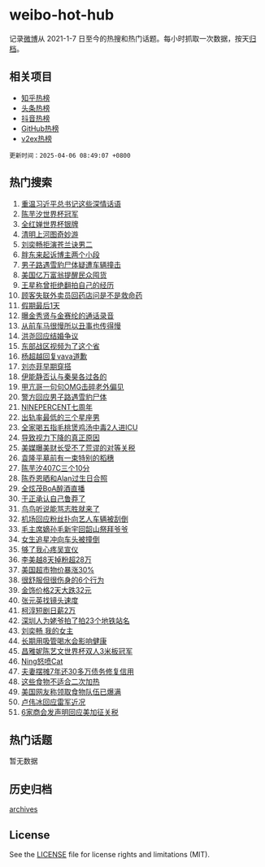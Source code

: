 # weibo-hot-hub

记录[微博](https://www.weibo.com)从 2021-1-7 日至今的热搜和热门话题。每小时抓取一次数据，按天[归档](archives)。

## 相关项目

- [知乎热榜](https://github.com/lonnyzhang423/zhihu-hot-hub)
- [头条热榜](https://github.com/lonnyzhang423/toutiao-hot-hub)
- [抖音热榜](https://github.com/lonnyzhang423/douyin-hot-hub)
- [GitHub热榜](https://github.com/lonnyzhang423/github-hot-hub)
- [v2ex热榜](https://github.com/lonnyzhang423/v2ex-hot-hub)


`更新时间：2025-04-06 08:49:07 +0800`

## 热门搜索

1. [重温习近平总书记这些深情话语](https://m.weibo.cn/search?containerid=100103type%3D1%26t%3D10%26q%3D%23%E9%87%8D%E6%B8%A9%E4%B9%A0%E8%BF%91%E5%B9%B3%E6%80%BB%E4%B9%A6%E8%AE%B0%E8%BF%99%E4%BA%9B%E6%B7%B1%E6%83%85%E8%AF%9D%E8%AF%AD%23&stream_entry_id=51&isnewpage=1&extparam=seat%3D1%26filter_type%3Drealtimehot%26stream_entry_id%3D51%26q%3D%2523%25E9%2587%258D%25E6%25B8%25A9%25E4%25B9%25A0%25E8%25BF%2591%25E5%25B9%25B3%25E6%2580%25BB%25E4%25B9%25A6%25E8%25AE%25B0%25E8%25BF%2599%25E4%25BA%259B%25E6%25B7%25B1%25E6%2583%2585%25E8%25AF%259D%25E8%25AF%25AD%2523%26dgr%3D0%26cate%3D10103%26pos%3D0%26c_type%3D51%26display_time%3D1743900545%26pre_seqid%3D174390054549903360836142)
1. [陈芋汐世界杯冠军](https://m.weibo.cn/search?containerid=100103type%3D1%26t%3D10%26q%3D%23%E9%99%88%E8%8A%8B%E6%B1%90%E4%B8%96%E7%95%8C%E6%9D%AF%E5%86%A0%E5%86%9B%23&stream_entry_id=31&isnewpage=1&extparam=seat%3D1%26stream_entry_id%3D31%26lcate%3D5001%26flag%3D1%26filter_type%3Drealtimehot%26band_rank%3D1%26q%3D%2523%25E9%2599%2588%25E8%258A%258B%25E6%25B1%2590%25E4%25B8%2596%25E7%2595%258C%25E6%259D%25AF%25E5%2586%25A0%25E5%2586%259B%2523%26dgr%3D0%26realpos%3D1%26cate%3D5001%26pos%3D0%26c_type%3D31%26display_time%3D1743900545%26pre_seqid%3D174390054549903360836142)
1. [全红婵世界杯银牌](https://m.weibo.cn/search?containerid=100103type%3D1%26t%3D10%26q%3D%23%E5%85%A8%E7%BA%A2%E5%A9%B5%E4%B8%96%E7%95%8C%E6%9D%AF%E9%93%B6%E7%89%8C%23&stream_entry_id=31&isnewpage=1&extparam=seat%3D1%26stream_entry_id%3D31%26lcate%3D5001%26flag%3D1%26filter_type%3Drealtimehot%26band_rank%3D2%26q%3D%2523%25E5%2585%25A8%25E7%25BA%25A2%25E5%25A9%25B5%25E4%25B8%2596%25E7%2595%258C%25E6%259D%25AF%25E9%2593%25B6%25E7%2589%258C%2523%26dgr%3D0%26realpos%3D2%26cate%3D5001%26pos%3D1%26c_type%3D31%26display_time%3D1743900545%26pre_seqid%3D174390054549903360836142)
1. [清明上河图奇妙游](https://m.weibo.cn/search?containerid=100103type%3D1%26t%3D10%26q%3D%23%E6%B8%85%E6%98%8E%E4%B8%8A%E6%B2%B3%E5%9B%BE%E5%A5%87%E5%A6%99%E6%B8%B8%23&stream_entry_id=31&isnewpage=1&extparam=seat%3D1%26stream_entry_id%3D31%26lcate%3D5001%26flag%3D0%26filter_type%3Drealtimehot%26band_rank%3D3%26q%3D%2523%25E6%25B8%2585%25E6%2598%258E%25E4%25B8%258A%25E6%25B2%25B3%25E5%259B%25BE%25E5%25A5%2587%25E5%25A6%2599%25E6%25B8%25B8%2523%26dgr%3D0%26realpos%3D3%26cate%3D5001%26pos%3D2%26c_type%3D31%26display_time%3D1743900545%26pre_seqid%3D174390054549903360836142)
1. [刘奕畅拒演苍兰诀男二](https://m.weibo.cn/search?containerid=100103type%3D1%26t%3D10%26q%3D%E5%88%98%E5%A5%95%E7%95%85%E6%8B%92%E6%BC%94%E8%8B%8D%E5%85%B0%E8%AF%80%E7%94%B7%E4%BA%8C&stream_entry_id=31&isnewpage=1&extparam=seat%3D1%26stream_entry_id%3D31%26lcate%3D5001%26flag%3D2%26filter_type%3Drealtimehot%26band_rank%3D4%26q%3D%25E5%2588%2598%25E5%25A5%2595%25E7%2595%2585%25E6%258B%2592%25E6%25BC%2594%25E8%258B%258D%25E5%2585%25B0%25E8%25AF%2580%25E7%2594%25B7%25E4%25BA%258C%26dgr%3D0%26realpos%3D4%26cate%3D5001%26pos%3D3%26c_type%3D31%26display_time%3D1743900545%26pre_seqid%3D174390054549903360836142)
1. [胖东来起诉博主两个小段](https://m.weibo.cn/search?containerid=100103type%3D1%26t%3D10%26q%3D%23%E8%83%96%E4%B8%9C%E6%9D%A5%E8%B5%B7%E8%AF%89%E5%8D%9A%E4%B8%BB%E4%B8%A4%E4%B8%AA%E5%B0%8F%E6%AE%B5%23&stream_entry_id=31&isnewpage=1&extparam=seat%3D1%26stream_entry_id%3D31%26lcate%3D5001%26flag%3D0%26filter_type%3Drealtimehot%26band_rank%3D5%26q%3D%2523%25E8%2583%2596%25E4%25B8%259C%25E6%259D%25A5%25E8%25B5%25B7%25E8%25AF%2589%25E5%258D%259A%25E4%25B8%25BB%25E4%25B8%25A4%25E4%25B8%25AA%25E5%25B0%258F%25E6%25AE%25B5%2523%26dgr%3D0%26realpos%3D5%26cate%3D5001%26pos%3D4%26c_type%3D31%26display_time%3D1743900545%26pre_seqid%3D174390054549903360836142)
1. [男子路遇雪豹尸体疑遭车辆撞击](https://m.weibo.cn/search?containerid=100103type%3D1%26t%3D10%26q%3D%23%E7%94%B7%E5%AD%90%E8%B7%AF%E9%81%87%E9%9B%AA%E8%B1%B9%E5%B0%B8%E4%BD%93%E7%96%91%E9%81%AD%E8%BD%A6%E8%BE%86%E6%92%9E%E5%87%BB%23&stream_entry_id=31&isnewpage=1&extparam=seat%3D1%26stream_entry_id%3D31%26lcate%3D5001%26flag%3D1%26filter_type%3Drealtimehot%26band_rank%3D6%26q%3D%2523%25E7%2594%25B7%25E5%25AD%2590%25E8%25B7%25AF%25E9%2581%2587%25E9%259B%25AA%25E8%25B1%25B9%25E5%25B0%25B8%25E4%25BD%2593%25E7%2596%2591%25E9%2581%25AD%25E8%25BD%25A6%25E8%25BE%2586%25E6%2592%259E%25E5%2587%25BB%2523%26dgr%3D0%26realpos%3D6%26cate%3D5001%26pos%3D5%26c_type%3D31%26display_time%3D1743900545%26pre_seqid%3D174390054549903360836142)
1. [美国亿万富翁提醒民众囤货](https://m.weibo.cn/search?containerid=100103type%3D1%26t%3D10%26q%3D%23%E7%BE%8E%E5%9B%BD%E4%BA%BF%E4%B8%87%E5%AF%8C%E7%BF%81%E6%8F%90%E9%86%92%E6%B0%91%E4%BC%97%E5%9B%A4%E8%B4%A7%23&stream_entry_id=31&isnewpage=1&extparam=seat%3D1%26stream_entry_id%3D31%26lcate%3D5001%26flag%3D0%26filter_type%3Drealtimehot%26band_rank%3D7%26q%3D%2523%25E7%25BE%258E%25E5%259B%25BD%25E4%25BA%25BF%25E4%25B8%2587%25E5%25AF%258C%25E7%25BF%2581%25E6%258F%2590%25E9%2586%2592%25E6%25B0%2591%25E4%25BC%2597%25E5%259B%25A4%25E8%25B4%25A7%2523%26dgr%3D0%26realpos%3D7%26cate%3D5001%26pos%3D6%26c_type%3D31%26display_time%3D1743900545%26pre_seqid%3D174390054549903360836142)
1. [王星称曾拒绝翻拍自己的经历](https://m.weibo.cn/search?containerid=100103type%3D1%26t%3D10%26q%3D%23%E7%8E%8B%E6%98%9F%E7%A7%B0%E6%9B%BE%E6%8B%92%E7%BB%9D%E7%BF%BB%E6%8B%8D%E8%87%AA%E5%B7%B1%E7%9A%84%E7%BB%8F%E5%8E%86%23&stream_entry_id=31&isnewpage=1&extparam=seat%3D1%26stream_entry_id%3D31%26lcate%3D5001%26flag%3D1%26filter_type%3Drealtimehot%26band_rank%3D8%26q%3D%2523%25E7%258E%258B%25E6%2598%259F%25E7%25A7%25B0%25E6%259B%25BE%25E6%258B%2592%25E7%25BB%259D%25E7%25BF%25BB%25E6%258B%258D%25E8%2587%25AA%25E5%25B7%25B1%25E7%259A%2584%25E7%25BB%258F%25E5%258E%2586%2523%26dgr%3D0%26realpos%3D8%26cate%3D5001%26pos%3D7%26c_type%3D31%26display_time%3D1743900545%26pre_seqid%3D174390054549903360836142)
1. [顾客失联外卖员回药店问是不是救命药](https://m.weibo.cn/search?containerid=100103type%3D1%26t%3D10%26q%3D%23%E9%A1%BE%E5%AE%A2%E5%A4%B1%E8%81%94%E5%A4%96%E5%8D%96%E5%91%98%E5%9B%9E%E8%8D%AF%E5%BA%97%E9%97%AE%E6%98%AF%E4%B8%8D%E6%98%AF%E6%95%91%E5%91%BD%E8%8D%AF%23&stream_entry_id=31&isnewpage=1&extparam=seat%3D1%26stream_entry_id%3D31%26lcate%3D5001%26flag%3D0%26filter_type%3Drealtimehot%26band_rank%3D9%26q%3D%2523%25E9%25A1%25BE%25E5%25AE%25A2%25E5%25A4%25B1%25E8%2581%2594%25E5%25A4%2596%25E5%258D%2596%25E5%2591%2598%25E5%259B%259E%25E8%258D%25AF%25E5%25BA%2597%25E9%2597%25AE%25E6%2598%25AF%25E4%25B8%258D%25E6%2598%25AF%25E6%2595%2591%25E5%2591%25BD%25E8%258D%25AF%2523%26dgr%3D0%26realpos%3D9%26cate%3D5001%26pos%3D8%26c_type%3D31%26display_time%3D1743900545%26pre_seqid%3D174390054549903360836142)
1. [假期最后1天](https://m.weibo.cn/search?containerid=100103type%3D1%26t%3D10%26q%3D%23%E5%81%87%E6%9C%9F%E6%9C%80%E5%90%8E1%E5%A4%A9%23&stream_entry_id=31&isnewpage=1&extparam=seat%3D1%26stream_entry_id%3D31%26lcate%3D5001%26flag%3D1%26filter_type%3Drealtimehot%26band_rank%3D10%26q%3D%2523%25E5%2581%2587%25E6%259C%259F%25E6%259C%2580%25E5%2590%258E1%25E5%25A4%25A9%2523%26dgr%3D0%26realpos%3D10%26cate%3D5001%26pos%3D9%26c_type%3D31%26display_time%3D1743900545%26pre_seqid%3D174390054549903360836142)
1. [曝金秀贤与金赛纶的通话录音](https://m.weibo.cn/search?containerid=100103type%3D1%26t%3D10%26q%3D%23%E6%9B%9D%E9%87%91%E7%A7%80%E8%B4%A4%E4%B8%8E%E9%87%91%E8%B5%9B%E7%BA%B6%E7%9A%84%E9%80%9A%E8%AF%9D%E5%BD%95%E9%9F%B3%23&stream_entry_id=31&isnewpage=1&extparam=seat%3D1%26stream_entry_id%3D31%26lcate%3D5001%26flag%3D1%26filter_type%3Drealtimehot%26band_rank%3D11%26q%3D%2523%25E6%259B%259D%25E9%2587%2591%25E7%25A7%2580%25E8%25B4%25A4%25E4%25B8%258E%25E9%2587%2591%25E8%25B5%259B%25E7%25BA%25B6%25E7%259A%2584%25E9%2580%259A%25E8%25AF%259D%25E5%25BD%2595%25E9%259F%25B3%2523%26dgr%3D0%26realpos%3D11%26cate%3D5001%26pos%3D10%26c_type%3D31%26display_time%3D1743900545%26pre_seqid%3D174390054549903360836142)
1. [从前车马很慢所以丑事也传得慢](https://m.weibo.cn/search?containerid=100103type%3D1%26t%3D10%26q%3D%E4%BB%8E%E5%89%8D%E8%BD%A6%E9%A9%AC%E5%BE%88%E6%85%A2%E6%89%80%E4%BB%A5%E4%B8%91%E4%BA%8B%E4%B9%9F%E4%BC%A0%E5%BE%97%E6%85%A2&stream_entry_id=31&isnewpage=1&extparam=seat%3D1%26stream_entry_id%3D31%26lcate%3D5001%26flag%3D1%26filter_type%3Drealtimehot%26band_rank%3D12%26q%3D%25E4%25BB%258E%25E5%2589%258D%25E8%25BD%25A6%25E9%25A9%25AC%25E5%25BE%2588%25E6%2585%25A2%25E6%2589%2580%25E4%25BB%25A5%25E4%25B8%2591%25E4%25BA%258B%25E4%25B9%259F%25E4%25BC%25A0%25E5%25BE%2597%25E6%2585%25A2%26dgr%3D0%26realpos%3D12%26cate%3D5001%26pos%3D11%26c_type%3D31%26display_time%3D1743900545%26pre_seqid%3D174390054549903360836142)
1. [洪尧回应结婚争议](https://m.weibo.cn/search?containerid=100103type%3D1%26t%3D10%26q%3D%23%E6%B4%AA%E5%B0%A7%E5%9B%9E%E5%BA%94%E7%BB%93%E5%A9%9A%E4%BA%89%E8%AE%AE%23&stream_entry_id=31&isnewpage=1&extparam=seat%3D1%26stream_entry_id%3D31%26lcate%3D5001%26flag%3D2%26filter_type%3Drealtimehot%26band_rank%3D13%26q%3D%2523%25E6%25B4%25AA%25E5%25B0%25A7%25E5%259B%259E%25E5%25BA%2594%25E7%25BB%2593%25E5%25A9%259A%25E4%25BA%2589%25E8%25AE%25AE%2523%26dgr%3D0%26realpos%3D13%26cate%3D5001%26pos%3D12%26c_type%3D31%26display_time%3D1743900545%26pre_seqid%3D174390054549903360836142)
1. [东部战区视频为了这个省](https://m.weibo.cn/search?containerid=100103type%3D1%26t%3D10%26q%3D%23%E4%B8%9C%E9%83%A8%E6%88%98%E5%8C%BA%E8%A7%86%E9%A2%91%E4%B8%BA%E4%BA%86%E8%BF%99%E4%B8%AA%E7%9C%81%23&stream_entry_id=31&isnewpage=1&extparam=seat%3D1%26stream_entry_id%3D31%26lcate%3D5001%26flag%3D1%26filter_type%3Drealtimehot%26band_rank%3D14%26q%3D%2523%25E4%25B8%259C%25E9%2583%25A8%25E6%2588%2598%25E5%258C%25BA%25E8%25A7%2586%25E9%25A2%2591%25E4%25B8%25BA%25E4%25BA%2586%25E8%25BF%2599%25E4%25B8%25AA%25E7%259C%2581%2523%26dgr%3D0%26realpos%3D14%26cate%3D5001%26pos%3D13%26c_type%3D31%26display_time%3D1743900545%26pre_seqid%3D174390054549903360836142)
1. [杨超越回复vava道歉](https://m.weibo.cn/search?containerid=100103type%3D1%26t%3D10%26q%3D%23%E6%9D%A8%E8%B6%85%E8%B6%8A%E5%9B%9E%E5%A4%8Dvava%E9%81%93%E6%AD%89%23&stream_entry_id=31&isnewpage=1&extparam=seat%3D1%26stream_entry_id%3D31%26lcate%3D5001%26flag%3D2%26filter_type%3Drealtimehot%26band_rank%3D15%26q%3D%2523%25E6%259D%25A8%25E8%25B6%2585%25E8%25B6%258A%25E5%259B%259E%25E5%25A4%258Dvava%25E9%2581%2593%25E6%25AD%2589%2523%26dgr%3D0%26realpos%3D15%26cate%3D5001%26pos%3D14%26c_type%3D31%26display_time%3D1743900545%26pre_seqid%3D174390054549903360836142)
1. [刘亦菲早期穿搭](https://m.weibo.cn/search?containerid=100103type%3D1%26t%3D10%26q%3D%E5%88%98%E4%BA%A6%E8%8F%B2%E6%97%A9%E6%9C%9F%E7%A9%BF%E6%90%AD&stream_entry_id=31&isnewpage=1&extparam=seat%3D1%26stream_entry_id%3D31%26lcate%3D5001%26flag%3D1%26filter_type%3Drealtimehot%26band_rank%3D16%26q%3D%25E5%2588%2598%25E4%25BA%25A6%25E8%258F%25B2%25E6%2597%25A9%25E6%259C%259F%25E7%25A9%25BF%25E6%2590%25AD%26dgr%3D0%26realpos%3D16%26cate%3D5001%26pos%3D15%26c_type%3D31%26display_time%3D1743900545%26pre_seqid%3D174390054549903360836142)
1. [伊能静否认与秦昊各过各的](https://m.weibo.cn/search?containerid=100103type%3D1%26t%3D10%26q%3D%23%E4%BC%8A%E8%83%BD%E9%9D%99%E5%90%A6%E8%AE%A4%E4%B8%8E%E7%A7%A6%E6%98%8A%E5%90%84%E8%BF%87%E5%90%84%E7%9A%84%23&stream_entry_id=31&isnewpage=1&extparam=seat%3D1%26stream_entry_id%3D31%26lcate%3D5001%26flag%3D2%26filter_type%3Drealtimehot%26band_rank%3D17%26q%3D%2523%25E4%25BC%258A%25E8%2583%25BD%25E9%259D%2599%25E5%2590%25A6%25E8%25AE%25A4%25E4%25B8%258E%25E7%25A7%25A6%25E6%2598%258A%25E5%2590%2584%25E8%25BF%2587%25E5%2590%2584%25E7%259A%2584%2523%26dgr%3D0%26realpos%3D17%26cate%3D5001%26pos%3D16%26c_type%3D31%26display_time%3D1743900545%26pre_seqid%3D174390054549903360836142)
1. [甲亢哥一句句OMG击碎老外偏见](https://m.weibo.cn/search?containerid=100103type%3D1%26t%3D10%26q%3D%23%E7%94%B2%E4%BA%A2%E5%93%A5%E4%B8%80%E5%8F%A5%E5%8F%A5OMG%E5%87%BB%E7%A2%8E%E8%80%81%E5%A4%96%E5%81%8F%E8%A7%81%23&stream_entry_id=31&isnewpage=1&extparam=seat%3D1%26stream_entry_id%3D31%26lcate%3D5001%26flag%3D1%26filter_type%3Drealtimehot%26band_rank%3D18%26q%3D%2523%25E7%2594%25B2%25E4%25BA%25A2%25E5%2593%25A5%25E4%25B8%2580%25E5%258F%25A5%25E5%258F%25A5OMG%25E5%2587%25BB%25E7%25A2%258E%25E8%2580%2581%25E5%25A4%2596%25E5%2581%258F%25E8%25A7%2581%2523%26dgr%3D0%26realpos%3D18%26cate%3D5001%26pos%3D17%26c_type%3D31%26display_time%3D1743900545%26pre_seqid%3D174390054549903360836142)
1. [警方回应男子路遇雪豹尸体](https://m.weibo.cn/search?containerid=100103type%3D1%26t%3D10%26q%3D%23%E8%AD%A6%E6%96%B9%E5%9B%9E%E5%BA%94%E7%94%B7%E5%AD%90%E8%B7%AF%E9%81%87%E9%9B%AA%E8%B1%B9%E5%B0%B8%E4%BD%93%23&stream_entry_id=31&isnewpage=1&extparam=seat%3D1%26stream_entry_id%3D31%26lcate%3D5001%26flag%3D1%26filter_type%3Drealtimehot%26band_rank%3D19%26q%3D%2523%25E8%25AD%25A6%25E6%2596%25B9%25E5%259B%259E%25E5%25BA%2594%25E7%2594%25B7%25E5%25AD%2590%25E8%25B7%25AF%25E9%2581%2587%25E9%259B%25AA%25E8%25B1%25B9%25E5%25B0%25B8%25E4%25BD%2593%2523%26dgr%3D0%26realpos%3D19%26cate%3D5001%26pos%3D18%26c_type%3D31%26display_time%3D1743900545%26pre_seqid%3D174390054549903360836142)
1. [NINEPERCENT七周年](https://m.weibo.cn/search?containerid=100103type%3D1%26t%3D10%26q%3D%23NINEPERCENT%E4%B8%83%E5%91%A8%E5%B9%B4%23&stream_entry_id=31&isnewpage=1&extparam=seat%3D1%26stream_entry_id%3D31%26lcate%3D5001%26flag%3D1%26filter_type%3Drealtimehot%26band_rank%3D20%26q%3D%2523NINEPERCENT%25E4%25B8%2583%25E5%2591%25A8%25E5%25B9%25B4%2523%26dgr%3D0%26realpos%3D20%26cate%3D5001%26pos%3D19%26c_type%3D31%26display_time%3D1743900545%26pre_seqid%3D174390054549903360836142)
1. [出轨率最低的三个星座男](https://m.weibo.cn/search?containerid=100103type%3D1%26t%3D10%26q%3D%23%E5%87%BA%E8%BD%A8%E7%8E%87%E6%9C%80%E4%BD%8E%E7%9A%84%E4%B8%89%E4%B8%AA%E6%98%9F%E5%BA%A7%E7%94%B7%23&stream_entry_id=31&isnewpage=1&extparam=seat%3D1%26stream_entry_id%3D31%26lcate%3D5001%26flag%3D1%26filter_type%3Drealtimehot%26band_rank%3D21%26q%3D%2523%25E5%2587%25BA%25E8%25BD%25A8%25E7%258E%2587%25E6%259C%2580%25E4%25BD%258E%25E7%259A%2584%25E4%25B8%2589%25E4%25B8%25AA%25E6%2598%259F%25E5%25BA%25A7%25E7%2594%25B7%2523%26dgr%3D0%26realpos%3D21%26cate%3D5001%26pos%3D20%26c_type%3D31%26display_time%3D1743900545%26pre_seqid%3D174390054549903360836142)
1. [全家喝五指毛桃煲鸡汤中毒2人进ICU](https://m.weibo.cn/search?containerid=100103type%3D1%26t%3D10%26q%3D%23%E5%85%A8%E5%AE%B6%E5%96%9D%E4%BA%94%E6%8C%87%E6%AF%9B%E6%A1%83%E7%85%B2%E9%B8%A1%E6%B1%A4%E4%B8%AD%E6%AF%922%E4%BA%BA%E8%BF%9BICU%23&stream_entry_id=31&isnewpage=1&extparam=seat%3D1%26stream_entry_id%3D31%26lcate%3D5001%26flag%3D1%26filter_type%3Drealtimehot%26band_rank%3D22%26q%3D%2523%25E5%2585%25A8%25E5%25AE%25B6%25E5%2596%259D%25E4%25BA%2594%25E6%258C%2587%25E6%25AF%259B%25E6%25A1%2583%25E7%2585%25B2%25E9%25B8%25A1%25E6%25B1%25A4%25E4%25B8%25AD%25E6%25AF%25922%25E4%25BA%25BA%25E8%25BF%259BICU%2523%26dgr%3D0%26realpos%3D22%26cate%3D5001%26pos%3D21%26c_type%3D31%26display_time%3D1743900545%26pre_seqid%3D174390054549903360836142)
1. [导致视力下降的真正原因](https://m.weibo.cn/search?containerid=100103type%3D1%26t%3D10%26q%3D%E5%AF%BC%E8%87%B4%E8%A7%86%E5%8A%9B%E4%B8%8B%E9%99%8D%E7%9A%84%E7%9C%9F%E6%AD%A3%E5%8E%9F%E5%9B%A0&stream_entry_id=31&isnewpage=1&extparam=seat%3D1%26stream_entry_id%3D31%26lcate%3D5001%26flag%3D0%26filter_type%3Drealtimehot%26band_rank%3D23%26q%3D%25E5%25AF%25BC%25E8%2587%25B4%25E8%25A7%2586%25E5%258A%259B%25E4%25B8%258B%25E9%2599%258D%25E7%259A%2584%25E7%259C%259F%25E6%25AD%25A3%25E5%258E%259F%25E5%259B%25A0%26dgr%3D0%26realpos%3D23%26cate%3D5001%26pos%3D22%26c_type%3D31%26display_time%3D1743900545%26pre_seqid%3D174390054549903360836142)
1. [美媒曝美财长受不了荒谬的对等关税](https://m.weibo.cn/search?containerid=100103type%3D1%26t%3D10%26q%3D%23%E7%BE%8E%E5%AA%92%E6%9B%9D%E7%BE%8E%E8%B4%A2%E9%95%BF%E5%8F%97%E4%B8%8D%E4%BA%86%E8%8D%92%E8%B0%AC%E7%9A%84%E5%AF%B9%E7%AD%89%E5%85%B3%E7%A8%8E%23&stream_entry_id=31&isnewpage=1&extparam=seat%3D1%26stream_entry_id%3D31%26lcate%3D5001%26flag%3D0%26filter_type%3Drealtimehot%26band_rank%3D24%26q%3D%2523%25E7%25BE%258E%25E5%25AA%2592%25E6%259B%259D%25E7%25BE%258E%25E8%25B4%25A2%25E9%2595%25BF%25E5%258F%2597%25E4%25B8%258D%25E4%25BA%2586%25E8%258D%2592%25E8%25B0%25AC%25E7%259A%2584%25E5%25AF%25B9%25E7%25AD%2589%25E5%2585%25B3%25E7%25A8%258E%2523%26dgr%3D0%26realpos%3D24%26cate%3D5001%26pos%3D23%26c_type%3D31%26display_time%3D1743900545%26pre_seqid%3D174390054549903360836142)
1. [袁隆平墓前有一束特别的稻穗](https://m.weibo.cn/search?containerid=100103type%3D1%26t%3D10%26q%3D%23%E8%A2%81%E9%9A%86%E5%B9%B3%E5%A2%93%E5%89%8D%E6%9C%89%E4%B8%80%E6%9D%9F%E7%89%B9%E5%88%AB%E7%9A%84%E7%A8%BB%E7%A9%97%23&stream_entry_id=31&isnewpage=1&extparam=seat%3D1%26stream_entry_id%3D31%26lcate%3D5001%26flag%3D0%26filter_type%3Drealtimehot%26band_rank%3D25%26q%3D%2523%25E8%25A2%2581%25E9%259A%2586%25E5%25B9%25B3%25E5%25A2%2593%25E5%2589%258D%25E6%259C%2589%25E4%25B8%2580%25E6%259D%259F%25E7%2589%25B9%25E5%2588%25AB%25E7%259A%2584%25E7%25A8%25BB%25E7%25A9%2597%2523%26dgr%3D0%26realpos%3D25%26cate%3D5001%26pos%3D24%26c_type%3D31%26display_time%3D1743900545%26pre_seqid%3D174390054549903360836142)
1. [陈芋汐407C三个10分](https://m.weibo.cn/search?containerid=100103type%3D1%26t%3D10%26q%3D%23%E9%99%88%E8%8A%8B%E6%B1%90407C%E4%B8%89%E4%B8%AA10%E5%88%86%23&stream_entry_id=31&isnewpage=1&extparam=seat%3D1%26stream_entry_id%3D31%26lcate%3D5001%26flag%3D1%26filter_type%3Drealtimehot%26band_rank%3D26%26q%3D%2523%25E9%2599%2588%25E8%258A%258B%25E6%25B1%2590407C%25E4%25B8%2589%25E4%25B8%25AA10%25E5%2588%2586%2523%26dgr%3D0%26realpos%3D26%26cate%3D5001%26pos%3D25%26c_type%3D31%26display_time%3D1743900545%26pre_seqid%3D174390054549903360836142)
1. [陈乔恩晒和Alan过生日合照](https://m.weibo.cn/search?containerid=100103type%3D1%26t%3D10%26q%3D%23%E9%99%88%E4%B9%94%E6%81%A9%E6%99%92%E5%92%8CAlan%E8%BF%87%E7%94%9F%E6%97%A5%E5%90%88%E7%85%A7%23&stream_entry_id=31&isnewpage=1&extparam=seat%3D1%26stream_entry_id%3D31%26lcate%3D5001%26flag%3D1%26filter_type%3Drealtimehot%26band_rank%3D27%26q%3D%2523%25E9%2599%2588%25E4%25B9%2594%25E6%2581%25A9%25E6%2599%2592%25E5%2592%258CAlan%25E8%25BF%2587%25E7%2594%259F%25E6%2597%25A5%25E5%2590%2588%25E7%2585%25A7%2523%26dgr%3D0%26realpos%3D27%26cate%3D5001%26pos%3D26%26c_type%3D31%26display_time%3D1743900545%26pre_seqid%3D174390054549903360836142)
1. [全炫茂BoA醉酒直播](https://m.weibo.cn/search?containerid=100103type%3D1%26t%3D10%26q%3D%23%E5%85%A8%E7%82%AB%E8%8C%82BoA%E9%86%89%E9%85%92%E7%9B%B4%E6%92%AD%23&stream_entry_id=31&isnewpage=1&extparam=seat%3D1%26stream_entry_id%3D31%26lcate%3D5001%26flag%3D1%26filter_type%3Drealtimehot%26band_rank%3D28%26q%3D%2523%25E5%2585%25A8%25E7%2582%25AB%25E8%258C%2582BoA%25E9%2586%2589%25E9%2585%2592%25E7%259B%25B4%25E6%2592%25AD%2523%26dgr%3D0%26realpos%3D28%26cate%3D5001%26pos%3D27%26c_type%3D31%26display_time%3D1743900545%26pre_seqid%3D174390054549903360836142)
1. [于正承认自己鲁莽了](https://m.weibo.cn/search?containerid=100103type%3D1%26t%3D10%26q%3D%23%E4%BA%8E%E6%AD%A3%E6%89%BF%E8%AE%A4%E8%87%AA%E5%B7%B1%E9%B2%81%E8%8E%BD%E4%BA%86%23&stream_entry_id=31&isnewpage=1&extparam=seat%3D1%26stream_entry_id%3D31%26lcate%3D5001%26flag%3D1%26filter_type%3Drealtimehot%26band_rank%3D29%26q%3D%2523%25E4%25BA%258E%25E6%25AD%25A3%25E6%2589%25BF%25E8%25AE%25A4%25E8%2587%25AA%25E5%25B7%25B1%25E9%25B2%2581%25E8%258E%25BD%25E4%25BA%2586%2523%26dgr%3D0%26realpos%3D29%26cate%3D5001%26pos%3D28%26c_type%3D31%26display_time%3D1743900545%26pre_seqid%3D174390054549903360836142)
1. [鸟鸟听说能骂志胜就来了](https://m.weibo.cn/search?containerid=100103type%3D1%26t%3D10%26q%3D%E9%B8%9F%E9%B8%9F%E5%90%AC%E8%AF%B4%E8%83%BD%E9%AA%82%E5%BF%97%E8%83%9C%E5%B0%B1%E6%9D%A5%E4%BA%86&stream_entry_id=31&isnewpage=1&extparam=seat%3D1%26stream_entry_id%3D31%26lcate%3D5001%26flag%3D0%26filter_type%3Drealtimehot%26band_rank%3D30%26q%3D%25E9%25B8%259F%25E9%25B8%259F%25E5%2590%25AC%25E8%25AF%25B4%25E8%2583%25BD%25E9%25AA%2582%25E5%25BF%2597%25E8%2583%259C%25E5%25B0%25B1%25E6%259D%25A5%25E4%25BA%2586%26dgr%3D0%26realpos%3D30%26cate%3D5001%26pos%3D29%26c_type%3D31%26display_time%3D1743900545%26pre_seqid%3D174390054549903360836142)
1. [机场回应粉丝扑向艺人车辆被刮倒](https://m.weibo.cn/search?containerid=100103type%3D1%26t%3D10%26q%3D%23%E6%9C%BA%E5%9C%BA%E5%9B%9E%E5%BA%94%E7%B2%89%E4%B8%9D%E6%89%91%E5%90%91%E8%89%BA%E4%BA%BA%E8%BD%A6%E8%BE%86%E8%A2%AB%E5%88%AE%E5%80%92%23&stream_entry_id=31&isnewpage=1&extparam=seat%3D1%26stream_entry_id%3D31%26lcate%3D5001%26flag%3D1%26filter_type%3Drealtimehot%26band_rank%3D31%26q%3D%2523%25E6%259C%25BA%25E5%259C%25BA%25E5%259B%259E%25E5%25BA%2594%25E7%25B2%2589%25E4%25B8%259D%25E6%2589%2591%25E5%2590%2591%25E8%2589%25BA%25E4%25BA%25BA%25E8%25BD%25A6%25E8%25BE%2586%25E8%25A2%25AB%25E5%2588%25AE%25E5%2580%2592%2523%26dgr%3D0%26realpos%3D31%26cate%3D5001%26pos%3D30%26c_type%3D31%26display_time%3D1743900545%26pre_seqid%3D174390054549903360836142)
1. [毛主席嫡孙毛新宇回韶山祭拜爷爷](https://m.weibo.cn/search?containerid=100103type%3D1%26t%3D10%26q%3D%23%E6%AF%9B%E4%B8%BB%E5%B8%AD%E5%AB%A1%E5%AD%99%E6%AF%9B%E6%96%B0%E5%AE%87%E5%9B%9E%E9%9F%B6%E5%B1%B1%E7%A5%AD%E6%8B%9C%E7%88%B7%E7%88%B7%23&stream_entry_id=31&isnewpage=1&extparam=seat%3D1%26stream_entry_id%3D31%26lcate%3D5001%26flag%3D0%26filter_type%3Drealtimehot%26band_rank%3D32%26q%3D%2523%25E6%25AF%259B%25E4%25B8%25BB%25E5%25B8%25AD%25E5%25AB%25A1%25E5%25AD%2599%25E6%25AF%259B%25E6%2596%25B0%25E5%25AE%2587%25E5%259B%259E%25E9%259F%25B6%25E5%25B1%25B1%25E7%25A5%25AD%25E6%258B%259C%25E7%2588%25B7%25E7%2588%25B7%2523%26dgr%3D0%26realpos%3D32%26cate%3D5001%26pos%3D31%26c_type%3D31%26display_time%3D1743900545%26pre_seqid%3D174390054549903360836142)
1. [女生追星冲向车头被撞倒](https://m.weibo.cn/search?containerid=100103type%3D1%26t%3D10%26q%3D%23%E5%A5%B3%E7%94%9F%E8%BF%BD%E6%98%9F%E5%86%B2%E5%90%91%E8%BD%A6%E5%A4%B4%E8%A2%AB%E6%92%9E%E5%80%92%23&stream_entry_id=31&isnewpage=1&extparam=seat%3D1%26stream_entry_id%3D31%26lcate%3D5001%26flag%3D0%26filter_type%3Drealtimehot%26band_rank%3D33%26q%3D%2523%25E5%25A5%25B3%25E7%2594%259F%25E8%25BF%25BD%25E6%2598%259F%25E5%2586%25B2%25E5%2590%2591%25E8%25BD%25A6%25E5%25A4%25B4%25E8%25A2%25AB%25E6%2592%259E%25E5%2580%2592%2523%26dgr%3D0%26realpos%3D33%26cate%3D5001%26pos%3D32%26c_type%3D31%26display_time%3D1743900545%26pre_seqid%3D174390054549903360836142)
1. [够了我心疼吴宣仪](https://m.weibo.cn/search?containerid=100103type%3D1%26t%3D10%26q%3D%23%E5%A4%9F%E4%BA%86%E6%88%91%E5%BF%83%E7%96%BC%E5%90%B4%E5%AE%A3%E4%BB%AA%23&stream_entry_id=31&isnewpage=1&extparam=seat%3D1%26stream_entry_id%3D31%26lcate%3D5001%26flag%3D0%26filter_type%3Drealtimehot%26band_rank%3D34%26q%3D%2523%25E5%25A4%259F%25E4%25BA%2586%25E6%2588%2591%25E5%25BF%2583%25E7%2596%25BC%25E5%2590%25B4%25E5%25AE%25A3%25E4%25BB%25AA%2523%26dgr%3D0%26realpos%3D34%26cate%3D5001%26pos%3D33%26c_type%3D31%26display_time%3D1743900545%26pre_seqid%3D174390054549903360836142)
1. [李美越8天掉粉超28万](https://m.weibo.cn/search?containerid=100103type%3D1%26t%3D10%26q%3D%23%E6%9D%8E%E7%BE%8E%E8%B6%8A8%E5%A4%A9%E6%8E%89%E7%B2%89%E8%B6%8528%E4%B8%87%23&stream_entry_id=31&isnewpage=1&extparam=seat%3D1%26stream_entry_id%3D31%26lcate%3D5001%26flag%3D1%26filter_type%3Drealtimehot%26band_rank%3D35%26q%3D%2523%25E6%259D%258E%25E7%25BE%258E%25E8%25B6%258A8%25E5%25A4%25A9%25E6%258E%2589%25E7%25B2%2589%25E8%25B6%258528%25E4%25B8%2587%2523%26dgr%3D0%26realpos%3D35%26cate%3D5001%26pos%3D34%26c_type%3D31%26display_time%3D1743900545%26pre_seqid%3D174390054549903360836142)
1. [美国超市物价暴涨30%](https://m.weibo.cn/search?containerid=100103type%3D1%26t%3D10%26q%3D%23%E7%BE%8E%E5%9B%BD%E8%B6%85%E5%B8%82%E7%89%A9%E4%BB%B7%E6%9A%B4%E6%B6%A830%25%23&stream_entry_id=31&isnewpage=1&extparam=seat%3D1%26stream_entry_id%3D31%26lcate%3D5001%26flag%3D0%26filter_type%3Drealtimehot%26band_rank%3D36%26q%3D%2523%25E7%25BE%258E%25E5%259B%25BD%25E8%25B6%2585%25E5%25B8%2582%25E7%2589%25A9%25E4%25BB%25B7%25E6%259A%25B4%25E6%25B6%25A830%2525%2523%26dgr%3D0%26realpos%3D36%26cate%3D5001%26pos%3D35%26c_type%3D31%26display_time%3D1743900545%26pre_seqid%3D174390054549903360836142)
1. [很舒服但很伤身的6个行为](https://m.weibo.cn/search?containerid=100103type%3D1%26t%3D10%26q%3D%23%E5%BE%88%E8%88%92%E6%9C%8D%E4%BD%86%E5%BE%88%E4%BC%A4%E8%BA%AB%E7%9A%846%E4%B8%AA%E8%A1%8C%E4%B8%BA%23&stream_entry_id=31&isnewpage=1&extparam=seat%3D1%26stream_entry_id%3D31%26lcate%3D5001%26flag%3D0%26filter_type%3Drealtimehot%26band_rank%3D37%26q%3D%2523%25E5%25BE%2588%25E8%2588%2592%25E6%259C%258D%25E4%25BD%2586%25E5%25BE%2588%25E4%25BC%25A4%25E8%25BA%25AB%25E7%259A%25846%25E4%25B8%25AA%25E8%25A1%258C%25E4%25B8%25BA%2523%26dgr%3D0%26realpos%3D37%26cate%3D5001%26pos%3D36%26c_type%3D31%26display_time%3D1743900545%26pre_seqid%3D174390054549903360836142)
1. [金饰价格2天大跌32元](https://m.weibo.cn/search?containerid=100103type%3D1%26t%3D10%26q%3D%23%E9%87%91%E9%A5%B0%E4%BB%B7%E6%A0%BC2%E5%A4%A9%E5%A4%A7%E8%B7%8C32%E5%85%83%23&stream_entry_id=31&isnewpage=1&extparam=seat%3D1%26stream_entry_id%3D31%26lcate%3D5001%26flag%3D0%26filter_type%3Drealtimehot%26band_rank%3D38%26q%3D%2523%25E9%2587%2591%25E9%25A5%25B0%25E4%25BB%25B7%25E6%25A0%25BC2%25E5%25A4%25A9%25E5%25A4%25A7%25E8%25B7%258C32%25E5%2585%2583%2523%26dgr%3D0%26realpos%3D38%26cate%3D5001%26pos%3D37%26c_type%3D31%26display_time%3D1743900545%26pre_seqid%3D174390054549903360836142)
1. [张元英找镜头速度](https://m.weibo.cn/search?containerid=100103type%3D1%26t%3D10%26q%3D%23%E5%BC%A0%E5%85%83%E8%8B%B1%E6%89%BE%E9%95%9C%E5%A4%B4%E9%80%9F%E5%BA%A6%23&stream_entry_id=31&isnewpage=1&extparam=seat%3D1%26stream_entry_id%3D31%26lcate%3D5001%26flag%3D0%26filter_type%3Drealtimehot%26band_rank%3D39%26q%3D%2523%25E5%25BC%25A0%25E5%2585%2583%25E8%258B%25B1%25E6%2589%25BE%25E9%2595%259C%25E5%25A4%25B4%25E9%2580%259F%25E5%25BA%25A6%2523%26dgr%3D0%26realpos%3D39%26cate%3D5001%26pos%3D38%26c_type%3D31%26display_time%3D1743900545%26pre_seqid%3D174390054549903360836142)
1. [柯淳短剧日薪2万](https://m.weibo.cn/search?containerid=100103type%3D1%26t%3D10%26q%3D%23%E6%9F%AF%E6%B7%B3%E7%9F%AD%E5%89%A7%E6%97%A5%E8%96%AA2%E4%B8%87%23&stream_entry_id=31&isnewpage=1&extparam=seat%3D1%26stream_entry_id%3D31%26lcate%3D5001%26flag%3D1%26filter_type%3Drealtimehot%26band_rank%3D40%26q%3D%2523%25E6%259F%25AF%25E6%25B7%25B3%25E7%259F%25AD%25E5%2589%25A7%25E6%2597%25A5%25E8%2596%25AA2%25E4%25B8%2587%2523%26dgr%3D0%26realpos%3D40%26cate%3D5001%26pos%3D39%26c_type%3D31%26display_time%3D1743900545%26pre_seqid%3D174390054549903360836142)
1. [深圳人为姥爷拍了拍23个地铁站名](https://m.weibo.cn/search?containerid=100103type%3D1%26t%3D10%26q%3D%23%E6%B7%B1%E5%9C%B3%E4%BA%BA%E4%B8%BA%E5%A7%A5%E7%88%B7%E6%8B%8D%E4%BA%86%E6%8B%8D23%E4%B8%AA%E5%9C%B0%E9%93%81%E7%AB%99%E5%90%8D%23&stream_entry_id=31&isnewpage=1&extparam=seat%3D1%26stream_entry_id%3D31%26lcate%3D5001%26flag%3D32768%26filter_type%3Drealtimehot%26band_rank%3D41%26q%3D%2523%25E6%25B7%25B1%25E5%259C%25B3%25E4%25BA%25BA%25E4%25B8%25BA%25E5%25A7%25A5%25E7%2588%25B7%25E6%258B%258D%25E4%25BA%2586%25E6%258B%258D23%25E4%25B8%25AA%25E5%259C%25B0%25E9%2593%2581%25E7%25AB%2599%25E5%2590%258D%2523%26dgr%3D0%26realpos%3D41%26cate%3D5001%26pos%3D40%26c_type%3D31%26display_time%3D1743900545%26pre_seqid%3D174390054549903360836142)
1. [刘奕畅 我的女主](https://m.weibo.cn/search?containerid=100103type%3D1%26t%3D10%26q%3D%E5%88%98%E5%A5%95%E7%95%85+%E6%88%91%E7%9A%84%E5%A5%B3%E4%B8%BB&stream_entry_id=31&isnewpage=1&extparam=seat%3D1%26stream_entry_id%3D31%26lcate%3D5001%26flag%3D0%26filter_type%3Drealtimehot%26band_rank%3D42%26q%3D%25E5%2588%2598%25E5%25A5%2595%25E7%2595%2585%2520%25E6%2588%2591%25E7%259A%2584%25E5%25A5%25B3%25E4%25B8%25BB%26dgr%3D0%26realpos%3D42%26cate%3D5001%26pos%3D41%26c_type%3D31%26display_time%3D1743900545%26pre_seqid%3D174390054549903360836142)
1. [长期用吸管喝水会影响健康](https://m.weibo.cn/search?containerid=100103type%3D1%26t%3D10%26q%3D%23%E9%95%BF%E6%9C%9F%E7%94%A8%E5%90%B8%E7%AE%A1%E5%96%9D%E6%B0%B4%E4%BC%9A%E5%BD%B1%E5%93%8D%E5%81%A5%E5%BA%B7%23&stream_entry_id=31&isnewpage=1&extparam=seat%3D1%26stream_entry_id%3D31%26lcate%3D5001%26flag%3D1%26filter_type%3Drealtimehot%26band_rank%3D43%26q%3D%2523%25E9%2595%25BF%25E6%259C%259F%25E7%2594%25A8%25E5%2590%25B8%25E7%25AE%25A1%25E5%2596%259D%25E6%25B0%25B4%25E4%25BC%259A%25E5%25BD%25B1%25E5%2593%258D%25E5%2581%25A5%25E5%25BA%25B7%2523%26dgr%3D0%26realpos%3D43%26cate%3D5001%26pos%3D42%26c_type%3D31%26display_time%3D1743900545%26pre_seqid%3D174390054549903360836142)
1. [昌雅妮陈艺文世界杯双人3米板冠军](https://m.weibo.cn/search?containerid=100103type%3D1%26t%3D10%26q%3D%23%E6%98%8C%E9%9B%85%E5%A6%AE%E9%99%88%E8%89%BA%E6%96%87%E4%B8%96%E7%95%8C%E6%9D%AF%E5%8F%8C%E4%BA%BA3%E7%B1%B3%E6%9D%BF%E5%86%A0%E5%86%9B%23&stream_entry_id=31&isnewpage=1&extparam=seat%3D1%26stream_entry_id%3D31%26lcate%3D5001%26flag%3D1%26filter_type%3Drealtimehot%26band_rank%3D44%26q%3D%2523%25E6%2598%258C%25E9%259B%2585%25E5%25A6%25AE%25E9%2599%2588%25E8%2589%25BA%25E6%2596%2587%25E4%25B8%2596%25E7%2595%258C%25E6%259D%25AF%25E5%258F%258C%25E4%25BA%25BA3%25E7%25B1%25B3%25E6%259D%25BF%25E5%2586%25A0%25E5%2586%259B%2523%26dgr%3D0%26realpos%3D44%26cate%3D5001%26pos%3D43%26c_type%3D31%26display_time%3D1743900545%26pre_seqid%3D174390054549903360836142)
1. [Ning怒喷Cat](https://m.weibo.cn/search?containerid=100103type%3D1%26t%3D10%26q%3D%23Ning%E6%80%92%E5%96%B7Cat%23&stream_entry_id=31&isnewpage=1&extparam=seat%3D1%26stream_entry_id%3D31%26lcate%3D5001%26flag%3D1%26filter_type%3Drealtimehot%26band_rank%3D45%26q%3D%2523Ning%25E6%2580%2592%25E5%2596%25B7Cat%2523%26dgr%3D0%26realpos%3D45%26cate%3D5001%26pos%3D44%26c_type%3D31%26display_time%3D1743900545%26pre_seqid%3D174390054549903360836142)
1. [夫妻摆摊7年还30多万债务修复信用](https://m.weibo.cn/search?containerid=100103type%3D1%26t%3D10%26q%3D%23%E5%A4%AB%E5%A6%BB%E6%91%86%E6%91%8A7%E5%B9%B4%E8%BF%9830%E5%A4%9A%E4%B8%87%E5%80%BA%E5%8A%A1%E4%BF%AE%E5%A4%8D%E4%BF%A1%E7%94%A8%23&stream_entry_id=31&isnewpage=1&extparam=seat%3D1%26stream_entry_id%3D31%26lcate%3D5001%26flag%3D0%26filter_type%3Drealtimehot%26band_rank%3D46%26q%3D%2523%25E5%25A4%25AB%25E5%25A6%25BB%25E6%2591%2586%25E6%2591%258A7%25E5%25B9%25B4%25E8%25BF%259830%25E5%25A4%259A%25E4%25B8%2587%25E5%2580%25BA%25E5%258A%25A1%25E4%25BF%25AE%25E5%25A4%258D%25E4%25BF%25A1%25E7%2594%25A8%2523%26dgr%3D0%26realpos%3D46%26cate%3D5001%26pos%3D45%26c_type%3D31%26display_time%3D1743900545%26pre_seqid%3D174390054549903360836142)
1. [这些食物不适合二次加热](https://m.weibo.cn/search?containerid=100103type%3D1%26t%3D10%26q%3D%23%E8%BF%99%E4%BA%9B%E9%A3%9F%E7%89%A9%E4%B8%8D%E9%80%82%E5%90%88%E4%BA%8C%E6%AC%A1%E5%8A%A0%E7%83%AD%23&stream_entry_id=31&isnewpage=1&extparam=seat%3D1%26stream_entry_id%3D31%26lcate%3D5001%26flag%3D0%26filter_type%3Drealtimehot%26band_rank%3D47%26q%3D%2523%25E8%25BF%2599%25E4%25BA%259B%25E9%25A3%259F%25E7%2589%25A9%25E4%25B8%258D%25E9%2580%2582%25E5%2590%2588%25E4%25BA%258C%25E6%25AC%25A1%25E5%258A%25A0%25E7%2583%25AD%2523%26dgr%3D0%26realpos%3D47%26cate%3D5001%26pos%3D46%26c_type%3D31%26display_time%3D1743900545%26pre_seqid%3D174390054549903360836142)
1. [美国网友称领取食物队伍已爆满](https://m.weibo.cn/search?containerid=100103type%3D1%26t%3D10%26q%3D%23%E7%BE%8E%E5%9B%BD%E7%BD%91%E5%8F%8B%E7%A7%B0%E9%A2%86%E5%8F%96%E9%A3%9F%E7%89%A9%E9%98%9F%E4%BC%8D%E5%B7%B2%E7%88%86%E6%BB%A1%23&stream_entry_id=31&isnewpage=1&extparam=seat%3D1%26stream_entry_id%3D31%26lcate%3D5001%26flag%3D0%26filter_type%3Drealtimehot%26band_rank%3D48%26q%3D%2523%25E7%25BE%258E%25E5%259B%25BD%25E7%25BD%2591%25E5%258F%258B%25E7%25A7%25B0%25E9%25A2%2586%25E5%258F%2596%25E9%25A3%259F%25E7%2589%25A9%25E9%2598%259F%25E4%25BC%258D%25E5%25B7%25B2%25E7%2588%2586%25E6%25BB%25A1%2523%26dgr%3D0%26realpos%3D48%26cate%3D5001%26pos%3D47%26c_type%3D31%26display_time%3D1743900545%26pre_seqid%3D174390054549903360836142)
1. [卢伟冰回应雷军近况](https://m.weibo.cn/search?containerid=100103type%3D1%26t%3D10%26q%3D%23%E5%8D%A2%E4%BC%9F%E5%86%B0%E5%9B%9E%E5%BA%94%E9%9B%B7%E5%86%9B%E8%BF%91%E5%86%B5%23&stream_entry_id=31&isnewpage=1&extparam=seat%3D1%26stream_entry_id%3D31%26lcate%3D5001%26flag%3D0%26filter_type%3Drealtimehot%26band_rank%3D49%26q%3D%2523%25E5%258D%25A2%25E4%25BC%259F%25E5%2586%25B0%25E5%259B%259E%25E5%25BA%2594%25E9%259B%25B7%25E5%2586%259B%25E8%25BF%2591%25E5%2586%25B5%2523%26dgr%3D0%26realpos%3D49%26cate%3D5001%26pos%3D48%26c_type%3D31%26display_time%3D1743900545%26pre_seqid%3D174390054549903360836142)
1. [6家商会发声明回应美加征关税](https://m.weibo.cn/search?containerid=100103type%3D1%26t%3D10%26q%3D%236%E5%AE%B6%E5%95%86%E4%BC%9A%E5%8F%91%E5%A3%B0%E6%98%8E%E5%9B%9E%E5%BA%94%E7%BE%8E%E5%8A%A0%E5%BE%81%E5%85%B3%E7%A8%8E%23&stream_entry_id=31&isnewpage=1&extparam=seat%3D1%26stream_entry_id%3D31%26lcate%3D5001%26flag%3D0%26filter_type%3Drealtimehot%26band_rank%3D50%26q%3D%25236%25E5%25AE%25B6%25E5%2595%2586%25E4%25BC%259A%25E5%258F%2591%25E5%25A3%25B0%25E6%2598%258E%25E5%259B%259E%25E5%25BA%2594%25E7%25BE%258E%25E5%258A%25A0%25E5%25BE%2581%25E5%2585%25B3%25E7%25A8%258E%2523%26dgr%3D0%26realpos%3D50%26cate%3D5001%26pos%3D49%26c_type%3D31%26display_time%3D1743900545%26pre_seqid%3D174390054549903360836142)

## 热门话题

暂无数据

## 历史归档

[archives](archives)

## License

See the [LICENSE](LICENSE) file for license rights and limitations (MIT).
